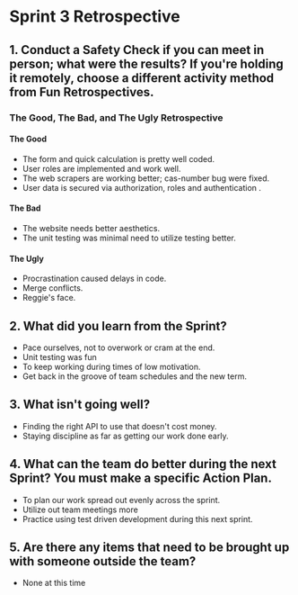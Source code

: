 # Sprint 3 Retrospective

## 1. Conduct a Safety Check if you can meet in person; what were the results? If you're holding it remotely, choose a different activity method from Fun Retrospectives.

### The Good, The Bad, and The Ugly Retrospective
 

#### The Good
- The form and quick calculation is pretty well coded.
- User roles are implemented and work well.
- The web scrapers are working better; cas-number bug were fixed.
- User data is secured via authorization, roles and authentication .

#### The Bad
- The website needs better aesthetics.
- The unit testing was minimal need to utilize testing better.

#### The Ugly
- Procrastination caused delays in code.
- Merge conflicts.
- Reggie's face.


## 2. What did you learn from the Sprint?
- Pace ourselves, not to overwork or cram at the end.
- Unit testing was fun
- To keep working during times of low motivation.
- Get back in the groove of team schedules and the new term.


## 3. What isn't going well?
- Finding the right API to use that doesn't cost money.
- Staying discipline as far as getting our work done early.

## 4. What can the team do better during the next Sprint? You must make a specific Action Plan.
- To plan our work spread out evenly across the sprint.
- Utilize out team meetings more
- Practice using test driven development during this next sprint.

## 5. Are there any items that need to be brought up with someone outside the team?
- None at this time

